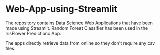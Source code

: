# Web-App-using-Streamlit
The repository contains Data Science Web Applications that have been made using Streamlit. Random Forest Classifier has been used in the IrisFlower Predictionc App.

The apps directly retrieve data from online so they don't require any csv files.
